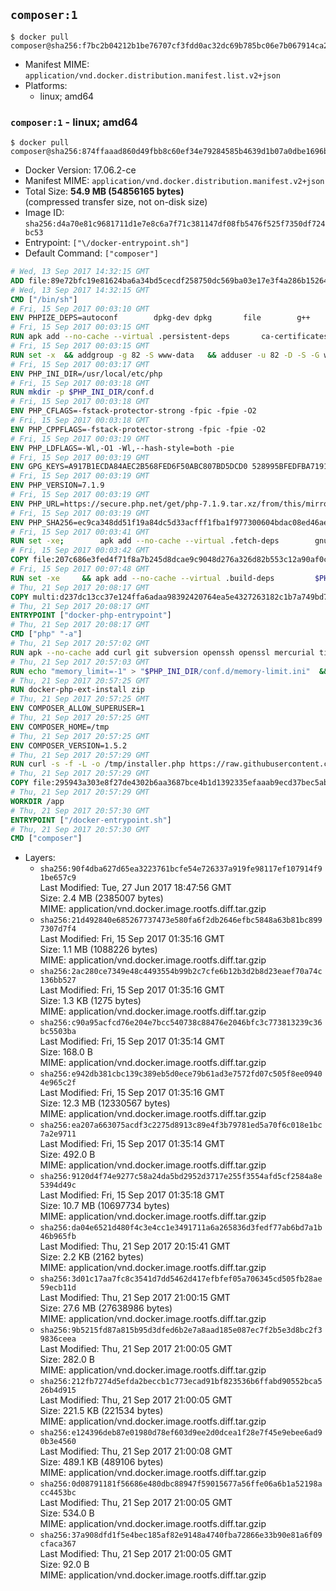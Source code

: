 ## `composer:1`

```console
$ docker pull composer@sha256:f7bc2b04212b1be76707cf3fdd0ac32dc69b785bc06e7b067914ca21db45b27a
```

-	Manifest MIME: `application/vnd.docker.distribution.manifest.list.v2+json`
-	Platforms:
	-	linux; amd64

### `composer:1` - linux; amd64

```console
$ docker pull composer@sha256:874ffaaad860d49fbb8c60ef34e79284585b4639d1b07a0dbe1696b183b233ea
```

-	Docker Version: 17.06.2-ce
-	Manifest MIME: `application/vnd.docker.distribution.manifest.v2+json`
-	Total Size: **54.9 MB (54856165 bytes)**  
	(compressed transfer size, not on-disk size)
-	Image ID: `sha256:d4a70e81c9681711d1e7e8c6a7f71c381147df08fb5476f525f7350df724bc53`
-	Entrypoint: `["\/docker-entrypoint.sh"]`
-	Default Command: `["composer"]`

```dockerfile
# Wed, 13 Sep 2017 14:32:15 GMT
ADD file:89e72bfc19e81624ba6a34bd5cecdf258750dc569ba03e17e3f4a286b1526461 in / 
# Wed, 13 Sep 2017 14:32:15 GMT
CMD ["/bin/sh"]
# Fri, 15 Sep 2017 00:03:10 GMT
ENV PHPIZE_DEPS=autoconf 		dpkg-dev dpkg 		file 		g++ 		gcc 		libc-dev 		make 		pcre-dev 		pkgconf 		re2c
# Fri, 15 Sep 2017 00:03:15 GMT
RUN apk add --no-cache --virtual .persistent-deps 		ca-certificates 		curl 		tar 		xz
# Fri, 15 Sep 2017 00:03:15 GMT
RUN set -x 	&& addgroup -g 82 -S www-data 	&& adduser -u 82 -D -S -G www-data www-data
# Fri, 15 Sep 2017 00:03:17 GMT
ENV PHP_INI_DIR=/usr/local/etc/php
# Fri, 15 Sep 2017 00:03:18 GMT
RUN mkdir -p $PHP_INI_DIR/conf.d
# Fri, 15 Sep 2017 00:03:18 GMT
ENV PHP_CFLAGS=-fstack-protector-strong -fpic -fpie -O2
# Fri, 15 Sep 2017 00:03:18 GMT
ENV PHP_CPPFLAGS=-fstack-protector-strong -fpic -fpie -O2
# Fri, 15 Sep 2017 00:03:19 GMT
ENV PHP_LDFLAGS=-Wl,-O1 -Wl,--hash-style=both -pie
# Fri, 15 Sep 2017 00:03:19 GMT
ENV GPG_KEYS=A917B1ECDA84AEC2B568FED6F50ABC807BD5DCD0 528995BFEDFBA7191D46839EF9BA0ADA31CBD89E
# Fri, 15 Sep 2017 00:03:19 GMT
ENV PHP_VERSION=7.1.9
# Fri, 15 Sep 2017 00:03:19 GMT
ENV PHP_URL=https://secure.php.net/get/php-7.1.9.tar.xz/from/this/mirror PHP_ASC_URL=https://secure.php.net/get/php-7.1.9.tar.xz.asc/from/this/mirror
# Fri, 15 Sep 2017 00:03:19 GMT
ENV PHP_SHA256=ec9ca348dd51f19a84dc5d33acfff1fba1f977300604bdac08ed46ae2c281e8c PHP_MD5=
# Fri, 15 Sep 2017 00:03:41 GMT
RUN set -xe; 		apk add --no-cache --virtual .fetch-deps 		gnupg 		openssl 	; 		mkdir -p /usr/src; 	cd /usr/src; 		wget -O php.tar.xz "$PHP_URL"; 		if [ -n "$PHP_SHA256" ]; then 		echo "$PHP_SHA256 *php.tar.xz" | sha256sum -c -; 	fi; 	if [ -n "$PHP_MD5" ]; then 		echo "$PHP_MD5 *php.tar.xz" | md5sum -c -; 	fi; 		if [ -n "$PHP_ASC_URL" ]; then 		wget -O php.tar.xz.asc "$PHP_ASC_URL"; 		export GNUPGHOME="$(mktemp -d)"; 		for key in $GPG_KEYS; do 			gpg --keyserver ha.pool.sks-keyservers.net --recv-keys "$key"; 		done; 		gpg --batch --verify php.tar.xz.asc php.tar.xz; 		rm -rf "$GNUPGHOME"; 	fi; 		apk del .fetch-deps
# Fri, 15 Sep 2017 00:03:42 GMT
COPY file:207c686e3fed4f71f8a7b245d8dcae9c9048d276a326d82b553c12a90af0c0ca in /usr/local/bin/ 
# Fri, 15 Sep 2017 00:07:48 GMT
RUN set -xe 	&& apk add --no-cache --virtual .build-deps 		$PHPIZE_DEPS 		coreutils 		curl-dev 		libedit-dev 		libxml2-dev 		openssl-dev 		sqlite-dev 		&& export CFLAGS="$PHP_CFLAGS" 		CPPFLAGS="$PHP_CPPFLAGS" 		LDFLAGS="$PHP_LDFLAGS" 	&& docker-php-source extract 	&& cd /usr/src/php 	&& gnuArch="$(dpkg-architecture --query DEB_BUILD_GNU_TYPE)" 	&& ./configure 		--build="$gnuArch" 		--with-config-file-path="$PHP_INI_DIR" 		--with-config-file-scan-dir="$PHP_INI_DIR/conf.d" 				--disable-cgi 				--enable-ftp 		--enable-mbstring 		--enable-mysqlnd 				--with-curl 		--with-libedit 		--with-openssl 		--with-zlib 				--with-pcre-regex=/usr 				$PHP_EXTRA_CONFIGURE_ARGS 	&& make -j "$(nproc)" 	&& make install 	&& { find /usr/local/bin /usr/local/sbin -type f -perm +0111 -exec strip --strip-all '{}' + || true; } 	&& make clean 	&& cd / 	&& docker-php-source delete 		&& runDeps="$( 		scanelf --needed --nobanner --recursive /usr/local 			| awk '{ gsub(/,/, "\nso:", $2); print "so:" $2 }' 			| sort -u 			| xargs -r apk info --installed 			| sort -u 	)" 	&& apk add --no-cache --virtual .php-rundeps $runDeps 		&& apk del .build-deps 		&& pecl update-channels 	&& rm -rf /tmp/pear ~/.pearrc
# Thu, 21 Sep 2017 20:08:17 GMT
COPY multi:d237dc13cc37e124ffa6adaa98392420764ea5e4327263182c1b7a749bd736fa in /usr/local/bin/ 
# Thu, 21 Sep 2017 20:08:17 GMT
ENTRYPOINT ["docker-php-entrypoint"]
# Thu, 21 Sep 2017 20:08:17 GMT
CMD ["php" "-a"]
# Thu, 21 Sep 2017 20:57:02 GMT
RUN apk --no-cache add curl git subversion openssh openssl mercurial tini bash zlib-dev
# Thu, 21 Sep 2017 20:57:03 GMT
RUN echo "memory_limit=-1" > "$PHP_INI_DIR/conf.d/memory-limit.ini"  && echo "date.timezone=${PHP_TIMEZONE:-UTC}" > "$PHP_INI_DIR/conf.d/date_timezone.ini"
# Thu, 21 Sep 2017 20:57:25 GMT
RUN docker-php-ext-install zip
# Thu, 21 Sep 2017 20:57:25 GMT
ENV COMPOSER_ALLOW_SUPERUSER=1
# Thu, 21 Sep 2017 20:57:25 GMT
ENV COMPOSER_HOME=/tmp
# Thu, 21 Sep 2017 20:57:25 GMT
ENV COMPOSER_VERSION=1.5.2
# Thu, 21 Sep 2017 20:57:29 GMT
RUN curl -s -f -L -o /tmp/installer.php https://raw.githubusercontent.com/composer/getcomposer.org/da290238de6d63faace0343efbdd5aa9354332c5/web/installer  && php -r "     \$signature = '669656bab3166a7aff8a7506b8cb2d1c292f042046c5a994c43155c0be6190fa0355160742ab2e1c88d40d5be660b410';     \$hash = hash('SHA384', file_get_contents('/tmp/installer.php'));     if (!hash_equals(\$signature, \$hash)) {         unlink('/tmp/installer.php');         echo 'Integrity check failed, installer is either corrupt or worse.' . PHP_EOL;         exit(1);     }"  && php /tmp/installer.php --no-ansi --install-dir=/usr/bin --filename=composer --version=${COMPOSER_VERSION}  && composer --ansi --version --no-interaction  && rm -rf /tmp/* /tmp/.htaccess
# Thu, 21 Sep 2017 20:57:29 GMT
COPY file:295943a303e8f27de4302b6aa3687bce4b1d1392335efaaab9ecd37bec5ab4c5 in /docker-entrypoint.sh 
# Thu, 21 Sep 2017 20:57:29 GMT
WORKDIR /app
# Thu, 21 Sep 2017 20:57:30 GMT
ENTRYPOINT ["/docker-entrypoint.sh"]
# Thu, 21 Sep 2017 20:57:30 GMT
CMD ["composer"]
```

-	Layers:
	-	`sha256:90f4dba627d65ea3223761bcfe54e726337a919fe98117ef107914f91be657c9`  
		Last Modified: Tue, 27 Jun 2017 18:47:56 GMT  
		Size: 2.4 MB (2385007 bytes)  
		MIME: application/vnd.docker.image.rootfs.diff.tar.gzip
	-	`sha256:21d492840e685267737473e580fa6f2db2646efbc5848a63b81bc8997307d7f4`  
		Last Modified: Fri, 15 Sep 2017 01:35:16 GMT  
		Size: 1.1 MB (1088226 bytes)  
		MIME: application/vnd.docker.image.rootfs.diff.tar.gzip
	-	`sha256:2ac280ce7349e48c4493554b99b2c7cfe6b12b3d2b8d23eaef70a74c136bb527`  
		Last Modified: Fri, 15 Sep 2017 01:35:16 GMT  
		Size: 1.3 KB (1275 bytes)  
		MIME: application/vnd.docker.image.rootfs.diff.tar.gzip
	-	`sha256:c90a95acfcd76e204e7bcc540738c88476e2046bfc3c773813239c36bc5503ba`  
		Last Modified: Fri, 15 Sep 2017 01:35:14 GMT  
		Size: 168.0 B  
		MIME: application/vnd.docker.image.rootfs.diff.tar.gzip
	-	`sha256:e942db381cbc139c389eb5d0ece79b61ad3e7572fd07c505f8ee09404e965c2f`  
		Last Modified: Fri, 15 Sep 2017 01:35:16 GMT  
		Size: 12.3 MB (12330567 bytes)  
		MIME: application/vnd.docker.image.rootfs.diff.tar.gzip
	-	`sha256:ea207a663075acdf3c2275d8913c89e4f3b79781ed5a70f6c018e1bc7a2e9711`  
		Last Modified: Fri, 15 Sep 2017 01:35:14 GMT  
		Size: 492.0 B  
		MIME: application/vnd.docker.image.rootfs.diff.tar.gzip
	-	`sha256:9120d4f74e9277c58a24da5bd2952d3717e255f3554afd5cf2584a8e5394d49c`  
		Last Modified: Fri, 15 Sep 2017 01:35:18 GMT  
		Size: 10.7 MB (10697734 bytes)  
		MIME: application/vnd.docker.image.rootfs.diff.tar.gzip
	-	`sha256:da04e6521d480f4c3e4cc1e3491711a6a265836d3fedf77ab6bd7a1b46b965fb`  
		Last Modified: Thu, 21 Sep 2017 20:15:41 GMT  
		Size: 2.2 KB (2162 bytes)  
		MIME: application/vnd.docker.image.rootfs.diff.tar.gzip
	-	`sha256:3d01c17aa7fc8c3541d7dd5462d417efbfef05a706345cd505fb28ae59ecb11d`  
		Last Modified: Thu, 21 Sep 2017 21:00:15 GMT  
		Size: 27.6 MB (27638986 bytes)  
		MIME: application/vnd.docker.image.rootfs.diff.tar.gzip
	-	`sha256:9b5215fd87a815b95d3dfed6b2e7a8aad185e087ec7f2b5e3d8bc2f39836ceea`  
		Last Modified: Thu, 21 Sep 2017 21:00:05 GMT  
		Size: 282.0 B  
		MIME: application/vnd.docker.image.rootfs.diff.tar.gzip
	-	`sha256:212fb7274d5efda2beccb1c773ecad91bf823536b6ffabd90552bca526b4d915`  
		Last Modified: Thu, 21 Sep 2017 21:00:05 GMT  
		Size: 221.5 KB (221534 bytes)  
		MIME: application/vnd.docker.image.rootfs.diff.tar.gzip
	-	`sha256:e124396deb87e01980d78ef603d9ee2d0dcea1f28e7f45e9ebee6ad90b3e4560`  
		Last Modified: Thu, 21 Sep 2017 21:00:08 GMT  
		Size: 489.1 KB (489106 bytes)  
		MIME: application/vnd.docker.image.rootfs.diff.tar.gzip
	-	`sha256:0d08791181f56686e480dbc88947f59015677a56ffe06a6b1a52198acc4453bc`  
		Last Modified: Thu, 21 Sep 2017 21:00:05 GMT  
		Size: 534.0 B  
		MIME: application/vnd.docker.image.rootfs.diff.tar.gzip
	-	`sha256:37a908dfd1f5e4bec185af82e9148a4740fba72866e33b90e81a6f09cfaca367`  
		Last Modified: Thu, 21 Sep 2017 21:00:05 GMT  
		Size: 92.0 B  
		MIME: application/vnd.docker.image.rootfs.diff.tar.gzip
